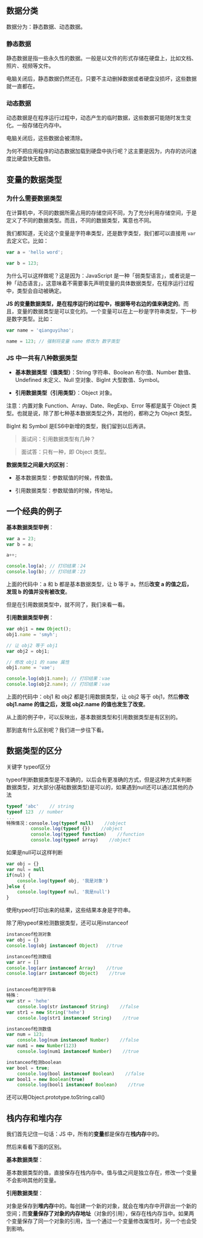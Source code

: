 ## 数据分类

数据分为：静态数据、动态数据。

### 静态数据

静态数据是指一些永久性的数据。一般是以文件的形式存储在硬盘上，比如文档、照片、视频等文件。

电脑关闭后，静态数据仍然还在。只要不主动删掉数据或者硬盘没损坏，这些数据就一直都在。

### 动态数据

动态数据是在程序运行过程中，动态产生的临时数据，这些数据可能随时发生变化。一般存储在内存中。

电脑关闭后，这些数据会被清除。

为何不把应用程序的动态数据加载到硬盘中执行呢？这主要是因为，内存的访问速度比硬盘快无数倍。



## 变量的数据类型

### 为什么需要数据类型

在计算机中，不同的数据所需占用的存储空间不同，为了充分利用存储空间，于是定义了不同的数据类型。而且，不同的数据类型，寓意也不同。

我们都知道，无论这个变量是字符串类型，还是数字类型，我们都可以直接用 `var` 去定义它。比如：

```javascript
var a = 'hello word';

var b = 123;
```

为什么可以这样做呢？这是因为：JavaScript 是一种「弱类型语言」，或者说是一种「动态语言」，这意味着不需要事先声明变量的具体数据类型，在程序运行过程中，类型会自动被确定。

**JS 的变量数据类型，是在程序运行的过程中，根据等号右边的值来确定的**。而且，变量的数据类型是可以变化的。一个变量可以在上一秒是字符串类型，下一秒是数字类型。比如：

```javascript
var name = 'qianguyihao';

name = 123; // 强制将变量 name 修改为 数字类型
```

### JS 中一共有八种数据类型

-   **基本数据类型（值类型）**：String 字符串、Boolean 布尔值、Number 数值、Undefined 未定义、Null 空对象、BigInt 大型数值、Symbol。

-   **引用数据类型（引用类型）**：Object 对象。

注意：内置对象 Function、Array、Date、RegExp、Error 等都是属于 Object 类型。也就是说，除了那七种基本数据类型之外，其他的，都称之为 Object 类型。

BigInt 和 Symbol 是ES6中新增的类型，我们留到以后再讲。

> 面试问：引用数据类型有几种？

> 面试答：只有一种，即 Object 类型。

**数据类型之间最大的区别**：

-   基本数据类型：参数赋值的时候，传数值。

-   引用数据类型：参数赋值的时候，传地址。



## 一个经典的例子

**基本数据类型举例**：

```javascript
var a = 23;
var b = a;

a++;

console.log(a); // 打印结果：24
console.log(b); // 打印结果：23
```

上面的代码中：a 和 b 都是基本数据类型，让 b 等于 a，然后**改变 a 的值之后，发现 b 的值并没有被改变**。

但是在引用数据类型中，就不同了，我们来看一看。

**引用数据类型举例**：

```javascript
var obj1 = new Object();
obj1.name = 'smyh';

// 让 obj2 等于 obj1
var obj2 = obj1;

// 修改 obj1 的 name 属性
obj1.name = 'vae';

console.log(obj1.name); // 打印结果：vae
console.log(obj2.name); // 打印结果：vae
```

上面的代码中：obj1 和 obj2 都是引用数据类型，让 obj2 等于 obj1，然后**修改 obj1.name 的值之后，发现 obj2.name 的值也发生了改变**。

从上面的例子中，可以反映出，基本数据类型和引用数据类型是有区别的。

那到底有什么区别呢？我们进一步往下看。



## 数据类型的区分

关键字 typeof区分

typeof判断数据类型是不准确的，以后会有更准确的方式，但是这种方式来判断数据类型，对大部分(基础数据类型)是可以的，如果遇到null还可以通过其他的办法

```js
typeof 'abc'	// string
typeof 123	// number
...
特殊情况：console.log(typeof null)    //object
         console.log(typeof {})    //object
         console.log(typeof function)    //function
         console.log(typeof array)    //object
```

如果是null可以这样判断

```js
var obj = {}
var nul = null
if(nul) {
	console.log(typeof obj, '我是对象')
}else {
	console.log(typeof nul, '我是null')
}
```

使用typeof打印出来的结果，这些结果本身是字符串。

除了用typeof来检测数据类型，还可以用instanceof

```js
instanceof检测对象
var obj = {}
console.log(obj instanceof Object)   //true

instanceof检测数组
var arr = []
console.log(arr instanceof Array)    //true
console.log(arr instanceof Object)    //true


instanceof检测字符串    
特殊：
var str = 'hehe'
	console.log(str instanceof String)    //false
var str1 = new String('hehe')
	console.log(str1 instanceof String)    //true

instanceof检测数值
var num = 123;
	console.log(num instanceof Number)    //false
var num1 = new Number(123)
	console.log(num1 instanceof Number)    //true

instanceof检测boolean
var bool = true;
	console.log(bool instanceof Boolean)    //false
var bool1 = new Boolean(true)
	console.log(bool1 instanceof Boolean)    //true
```

还可以用Object.prototype.toString.call()



## 栈内存和堆内存

我们首先记住一句话：JS 中，所有的**变量**都是保存在**栈内存**中的。

然后来看看下面的区别。

**基本数据类型**：

基本数据类型的值，直接保存在栈内存中。值与值之间是独立存在，修改一个变量不会影响其他的变量。

**引用数据类型**：

对象是保存到**堆内存**中的。每创建一个新的对象，就会在堆内存中开辟出一个新的空间；而**变量保存了对象的内存地址**（对象的引用），保存在栈内存当中。如果两个变量保存了同一个对象的引用，当一个通过一个变量修改属性时，另一个也会受到影响。


